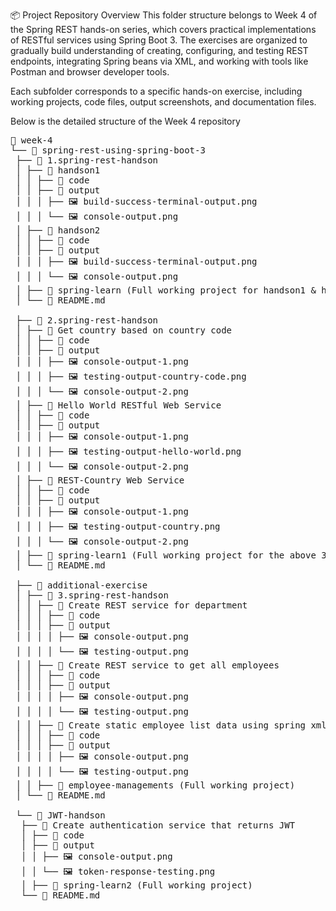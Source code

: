 📦 Project Repository Overview
This folder structure belongs to Week 4 of the Spring REST hands-on series, which covers practical implementations of RESTful services using Spring Boot 3. The exercises are organized to gradually build understanding of creating, configuring, and testing REST endpoints, integrating Spring beans via XML, and working with tools like Postman and browser developer tools.

Each subfolder corresponds to a specific hands-on exercise, including working projects, code files, output screenshots, and documentation files.

Below is the detailed structure of the Week 4 repository

<pre>📁 week-4
└── 📁 spring-rest-using-spring-boot-3
 ├── 📁 1.spring-rest-handson
 │ ├── 📁 handson1
 │ │ ├── 📁 code
 │ │ ├── 📁 output
 │ │ │ ├── 🖼️ build-success-terminal-output.png
 │ │ │ └── 🖼️ console-output.png
 │ ├── 📁 handson2
 │ │ ├── 📁 code
 │ │ ├── 📁 output
 │ │ │ ├── 🖼️ build-success-terminal-output.png
 │ │ │ └── 🖼️ console-output.png
 │ ├── 📁 spring-learn (Full working project for handson1 & handson2)
 │ └── 📄 README.md
 
 ├── 📁 2.spring-rest-handson
 │ ├── 📁 Get country based on country code
 │ │ ├── 📁 code
 │ │ ├── 📁 output
 │ │ │ ├── 🖼️ console-output-1.png
 │ │ │ ├── 🖼️ testing-output-country-code.png
 │ │ │ └── 🖼️ console-output-2.png
 │ ├── 📁 Hello World RESTful Web Service
 │ │ ├── 📁 code
 │ │ ├── 📁 output
 │ │ │ ├── 🖼️ console-output-1.png
 │ │ │ ├── 🖼️ testing-output-hello-world.png
 │ │ │ └── 🖼️ console-output-2.png
 │ ├── 📁 REST-Country Web Service
 │ │ ├── 📁 code
 │ │ ├── 📁 output
 │ │ │ ├── 🖼️ console-output-1.png
 │ │ │ ├── 🖼️ testing-output-country.png
 │ │ │ └── 🖼️ console-output-2.png
 │ ├── 📁 spring-learn1 (Full working project for the above 3 exercises)
 │ └── 📄 README.md
 
 ├── 📁 additional-exercise
 │ ├── 📁 3.spring-rest-handson
 │ │ ├── 📁 Create REST service for department
 │ │ │ ├── 📁 code
 │ │ │ ├── 📁 output
 │ │ │ │ ├── 🖼️ console-output.png
 │ │ │ │ └── 🖼️ testing-output.png
 │ │ ├── 📁 Create REST service to get all employees
 │ │ │ ├── 📁 code
 │ │ │ ├── 📁 output
 │ │ │ │ ├── 🖼️ console-output.png
 │ │ │ │ └── 🖼️ testing-output.png
 │ │ ├── 📁 Create static employee list data using spring xml configuration
 │ │ │ ├── 📁 code
 │ │ │ ├── 📁 output
 │ │ │ │ ├── 🖼️ console-output.png
 │ │ │ │ └── 🖼️ testing-output.png
 │ │ ├── 📁 employee-managements (Full working project)
 │ └── 📄 README.md
 
 └── 📁 JWT-handson
  ├── 📁 Create authentication service that returns JWT
  │ ├── 📁 code
  │ ├── 📁 output
  │ │ ├── 🖼️ console-output.png
  │ │ └── 🖼️ token-response-testing.png
  │ ├── 📁 spring-learn2 (Full working project)
  └── 📄 README.md</pre>
